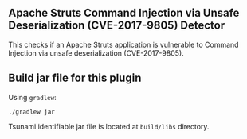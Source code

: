 ## Apache Struts Command Injection via Unsafe Deserialization (CVE-2017-9805) Detector

This checks if an Apache Struts application is vulnerable to Command Injection
via unsafe deserialization (CVE-2017-9805).

## Build jar file for this plugin

Using `gradlew`:

```shell
./gradlew jar
```

Tsunami identifiable jar file is located at `build/libs` directory.
